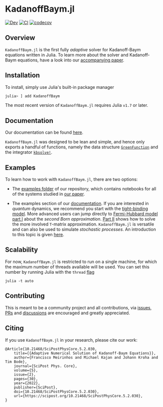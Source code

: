 
# KadanoffBaym.jl

[![Dev](https://img.shields.io/badge/docs-dev-blue.svg)](https://nonequilibriumdynamics.github.io/KadanoffBaym.jl/dev/)
[![CI](https://github.com/NonequilibriumDynamics/KadanoffBaym.jl/workflows/CI/badge.svg)](https://github.com/NonequilibriumDynamics/KadanoffBaym.jl/actions?query=workflow%3ACI)
[![codecov](https://codecov.io/gh/NonequilibriumDynamics/KadanoffBaym.jl/branch/master/graph/badge.svg?token=AAZVQLIKN2)](https://codecov.io/gh/NonequilibriumDynamics/KadanoffBaym.jl)

## Overview

`KadanoffBaym.jl` is the first fully *adaptive* solver for Kadanoff-Baym equations written in Julia. To learn more about the solver and Kadanoff-Baym equations, have a look into our [accompanying paper](https://doi.org/10.21468/SciPostPhysCore.5.2.030).


## Installation

To install, simply use Julia's built-in package manager

```julia
julia> ] add KadanoffBaym
```

The most recent version of `KadanoffBaym.jl` requires Julia `v1.7` or later.


## Documentation

Our documentation can be found [here](https://nonequilibriumdynamics.github.io/KadanoffBaym.jl).

`KadanoffBaym.jl` was designed to be lean and simple, and hence only exports a handful of functions, namely the data structure [`GreenFunction`](https://nonequilibriumdynamics.github.io/KadanoffBaym.jl/dev/#KadanoffBaym.GreenFunction) and the integrator [`kbsolve!`](https://nonequilibriumdynamics.github.io/KadanoffBaym.jl/dev/#KadanoffBaym.kbsolve!-Tuple{Any,%20Any,%20Vector{%3C:GreenFunction},%20Any}).


## Examples

To learn how to work with `KadanoffBaym.jl`, there are two options:

- The [examples folder](https://github.com/NonequilibriumDynamics/KadanoffBaym.jl/tree/master/examples) of our repository, which contains notebooks for all of the systems studied in [our paper](https://doi.org/10.21468/SciPostPhysCore.5.2.030).

- The examples section of our [documentation](https://nonequilibriumdynamics.github.io/KadanoffBaym.jl). If you are interested in _quantum_ dynamics, we recommend you start with the [tight-binding model](https://nonequilibriumdynamics.github.io/KadanoffBaym.jl/dev/examples/TightBindingModel/). More advanced users can jump directly to [Fermi-Hubbard model part I](https://nonequilibriumdynamics.github.io/KadanoffBaym.jl/dev/examples/FermiHubbard2B/) about the _second Born approximation_. [Part II](https://nonequilibriumdynamics.github.io/KadanoffBaym.jl/dev/examples/FermiHubbardTM/) shows how to solve the more involved ``T``-matrix approximation. `KadanoffBaym.jl` is versatile and can also be used to simulate _stochastic processes_. An introduction to this topic is given [here](https://nonequilibriumdynamics.github.io/KadanoffBaym.jl/dev/examples/StochasticProcesses/).


## Scalability

For now, `KadanoffBaym.jl` is restricted to run on a single machine, for which the maximum number of threads available will be used. You can set this number by running Julia with the `thread` [flag](https://docs.julialang.org/en/v1/manual/multi-threading/#man-multithreading)
```
julia -t auto
```


## Contributing

This is meant to be a community project and all contributions, via [issues](https://github.com/NonequilibriumDynamics/KadanoffBaym.jl/issues), [PRs](https://github.com/NonequilibriumDynamics/KadanoffBaym.jl/pulls) and [discussions](https://github.com/NonequilibriumDynamics/KadanoffBaym.jl/discussions) are encouraged and greatly appreciated.


## Citing

If you use `KadanoffBaym.jl` in your research, please cite our work:
```
@Article{10.21468/SciPostPhysCore.5.2.030,
	title={{Adaptive Numerical Solution of Kadanoff-Baym Equations}},
	author={Francisco Meirinhos and Michael Kajan and Johann Kroha and Tim Bode},
	journal={SciPost Phys. Core},
	volume={5},
	issue={2},
	pages={30},
	year={2022},
	publisher={SciPost},
	doi={10.21468/SciPostPhysCore.5.2.030},
	url={https://scipost.org/10.21468/SciPostPhysCore.5.2.030},
}
```

